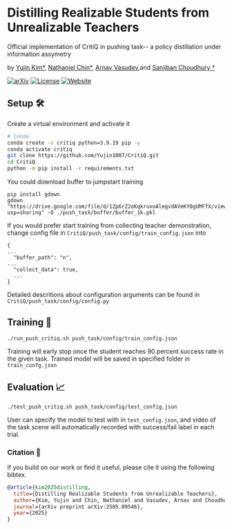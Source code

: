 # Distilling Realizable Students from Unrealizable Teachers

Official implementation of CritiQ in pushing task-- a policy distillation under information assymetry


by [Yujin Kim*](https://Yujin1007.github.io/), [Nathaniel Chin*](https://www.linkedin.com/in/nathaniel-chin-5b2301195/), [Arnav Vasudev](https://www.linkedin.com/in/arnav-vasudev-a5a0811b2/),and [Sanjiban Choudhury &dagger;](https://sanjibanc.github.io/)

[![arXiv](https://img.shields.io/badge/arXiv-2506.05294-df2a2a.svg?style=for-the-badge&logo=arxiv)](https://arxiv.org/abs/2505.09546)
[![License](https://img.shields.io/github/license/TRI-ML/prismatic-vlms?style=for-the-badge)](LICENSE)
[![Website](https://img.shields.io/badge/🔗-WebSite-black?style=for-the-badge)](https://portal-cornell.github.io/CritiQ_ReTRy/)



## Setup :hammer_and_wrench:

Create a virtual environment and activate it
```bash
# Conda
conda create -n critiq python=3.9.19 pip -y
conda activate critiq
git clone https://github.com/Yujin1007/CritiQ.git
cd CritiQ
python -m pip install -r requirements.txt
```
You could download buffer to jumpstart training
```
pip install gdown
gdown "https://drive.google.com/file/d/1Zp6rZ2oKqkruvoAlegvdAVeKY0gUMFfX/view?usp=sharing" -O ./push_task/buffer/buffer_1k.pkl
```
If you would prefer start training from collecting teacher demonstration, change config file in `CritiQ/push_task/config/train_config.json` into
```
{
...
  "buffer_path": "n",
...
  "collect_data": true,
  ...
}
```
Detailed descritions about configuration arguments can be found in `CritiQ/push_task/config/config.py`
## Training :robot:
```
./run_push_critiq.sh push_task/config/train_config.json 
```
Training will early stop once the student reaches 90 percent success rate in the given task. 
Trained model will be saved in specified folder in `train_confg.json`
## Evaluation :chart_with_upwards_trend:
```
./test_push_critiq.sh push_task/config/test_config.json
```
User can specify the model to test with in `test_config.json`, and video of the task scene will automatically recorded with success/fail label in each trial.  

### Citation :raised_hands:
If you build on our work or find it useful, please cite it using the following bibtex.

```bibtex
@article{kim2025distilling,
  title={Distilling Realizable Students from Unrealizable Teachers},
  author={Kim, Yujin and Chin, Nathaniel and Vasudev, Arnav and Choudhury, Sanjiban},
  journal={arXiv preprint arXiv:2505.09546},
  year={2025}
}
```